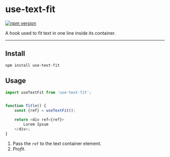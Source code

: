use-text-fit
===

[![npm version](https://badge.fury.io/js/use-text-fit.svg)](https://badge.fury.io/js/use-text-fit)

A hook used to fit text in one line inside its container.

---

Install 
---

```shell script
npm install use-text-fit
```

Usage
---

```typescript jsx
import useTextFit from 'use-text-fit';


function Title() {
    const {ref} = useTextFit();

    return <div ref={ref}>
        Lorem Ipsum
    </div>;
}
```

1. Pass the `ref` to the text container element.
2. *Profit*.